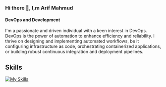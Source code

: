 ### Hi there 👋, I,m Arif Mahmud
#### DevOps and Development
I'm a passionate and driven individual with a keen interest in DevOps. DevOps is the power of automation to enhance efficiency and reliability. I thrive on designing and implementing automated workflows, be it configuring infrastructure as code, orchestrating containerized applications, or building robust continuous integration and deployment pipelines.

## Skills
 [![My Skills](https://skillicons.dev/icons?i=git,github,githubactions,docker,kubernetes,ansible,jenkins,aws,gcp,bash,linux,js,py,nodejs)](https://skillicons.dev)






